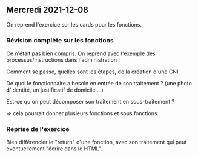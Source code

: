 ## Mercredi 2021-12-08

On reprend l'exercice sur les cards pour les fonctions.

### Révision complète sur les fonctions

Ce n'était pas bien compris. On reprend avec l'exemple des processus/instructions dans l'administration :

Comment se passe, quelles sont les étapes, de la création d'une CNI.

De quoi le fonctionnaire a besoin en entrée de son traitement ? (une photo d'identité, un justificatif de domicile ...)

Est-ce qu'on peut décomposer son traitement en sous-traitement ?

=> cela pourrait donner plusieurs fonctions et sous fonctions.

### Reprise de l'exercice

Bien différencier le "return" d'une fonction, avec son traitement qui peut éventuellement "écrire dans le HTML".
